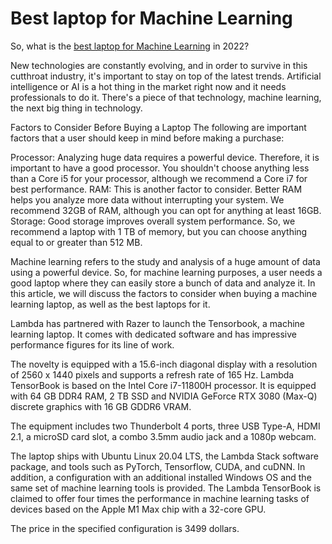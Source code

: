 # Best laptop for Machine Learning
So, what is the <a href="https://qualified.one/blog/software_dev/best-laptop-for-machine-learning/
">best laptop for Machine Learning</a> in 2022?

New technologies are constantly evolving, and in order to survive in this cutthroat industry, it's important to stay on top of the latest trends. Artificial intelligence or AI is a hot thing in the market right now and it needs professionals to do it. There's a piece of that technology, machine learning, the next big thing in technology.

Factors to Consider Before Buying a Laptop
The following are important factors that a user should keep in mind before making a purchase:

Processor: Analyzing huge data requires a powerful device. Therefore, it is important to have a good processor. You shouldn't choose anything less than a Core i5 for your processor, although we recommend a Core i7 for best performance.
RAM: This is another factor to consider. Better RAM helps you analyze more data without interrupting your system. We recommend 32GB of RAM, although you can opt for anything at least 16GB.
Storage: Good storage improves overall system performance. So, we recommend a laptop with 1 TB of memory, but you can choose anything equal to or greater than 512 MB.

Machine learning refers to the study and analysis of a huge amount of data using a powerful device. So, for machine learning purposes, a user needs a good laptop where they can easily store a bunch of data and analyze it. In this article, we will discuss the factors to consider when buying a machine learning laptop, as well as the best laptops for it.

Lambda has partnered with Razer to launch the Tensorbook, a machine learning laptop. It comes with dedicated software and has impressive performance figures for its line of work.

The novelty is equipped with a 15.6-inch diagonal display with a resolution of 2560 x 1440 pixels and supports a refresh rate of 165 Hz. Lambda TensorBook is based on the Intel Core i7-11800H processor. It is equipped with 64 GB DDR4 RAM, 2 TB SSD and NVIDIA GeForce RTX 3080 (Max-Q) discrete graphics with 16 GB GDDR6 VRAM.

The equipment includes two Thunderbolt 4 ports, three USB Type-A, HDMI 2.1, a microSD card slot, a combo 3.5mm audio jack and a 1080p webcam.

The laptop ships with Ubuntu Linux 20.04 LTS, the Lambda Stack software package, and tools such as PyTorch, Tensorflow, CUDA, and cuDNN. In addition, a configuration with an additional installed Windows OS and the same set of machine learning tools is provided. The Lambda TensorBook is claimed to offer four times the performance in machine learning tasks of devices based on the Apple M1 Max chip with a 32-core GPU.

The price in the specified configuration is 3499 dollars.
